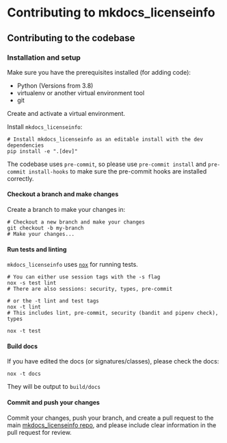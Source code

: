 # Contributing to mkdocs_licenseinfo

## Contributing to the codebase

### Installation and setup

Make sure you have the prerequisites installed (for adding code):
* Python (Versions from 3.8)
* virtualenv or another virtual environment tool
* git

Create and activate a virtual environment.

Install ``mkdocs_licenseinfo``:

```
# Install mkdocs_licenseinfo as an editable install with the dev dependencies
pip install -e ".[dev]"
```

The codebase uses ``pre-commit``, so please use ``pre-commit install`` and ``pre-commit install-hooks`` to make sure the pre-commit hooks are installed correctly.

#### Checkout a branch and make changes

Create a branch to make  your changes in:
```
# Checkout a new branch and make your changes
git checkout -b my-branch
# Make your changes...
```

#### Run tests and linting

``mkdocs_licenseinfo`` uses [``nox``](https://nox.thea.codes/en/stable/) for running tests.
```
# You can either use session tags with the -s flag
nox -s test lint
# There are also sessions: security, types, pre-commit

# or the -t lint and test tags
nox -t lint
# This includes lint, pre-commit, security (bandit and pipenv check), types

nox -t test
```

#### Build docs

If you have edited the docs (or signatures/classes), please check the docs:
```
nox -t docs
```

They will be output to ``build/docs``


#### Commit and push your changes

Commit your changes, push your branch, and create a pull request to the main [mkdocs_licenseinfo repo](https://github.com/djpugh/mkdocs_licenseinfo), and please include clear information in the pull request for review.